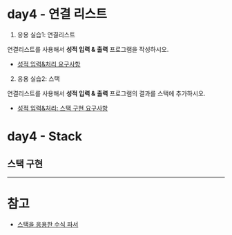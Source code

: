 # day4 - 연결 리스트

1. 응용 실습1: 연결리스트

연결리스트를 사용해서 **성적 입력 & 출력** 프로그램을 작성하시오.

- [성적 입력&처리 요구사항](../practice_score/README.md)

2. 응용 실습2: 스택

연결리스트를 사용해서 **성적 입력 & 출력** 프로그램의 결과를 스택에 추가하시오.

- [성적 입력&처리: 스택 구현 요구사항](../practice_score/README_스택추가.md)

# day4 - Stack

## 스택 구현

---

# 참고

- [스택을 응용한 수식 파서](https://ehpub.co.kr/9-2-%EC%8A%A4%ED%83%9D%EC%9D%84-%EC%9D%B4%EC%9A%A9%ED%95%9C-%EC%88%98%EC%8B%9D-%ED%8C%8C%EC%84%9C/)
